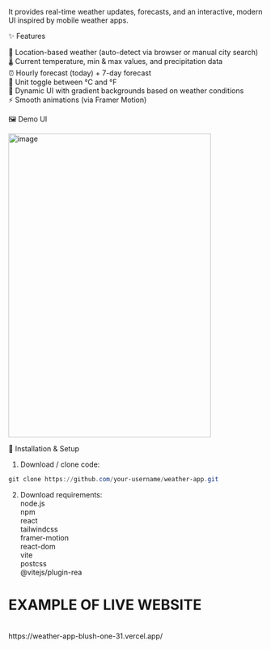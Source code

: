 It provides real-time weather updates, forecasts, and an interactive, modern UI inspired by mobile weather apps.

✨ Features

📍 Location-based weather (auto-detect via browser or manual city search)<br>
🌡️ Current temperature, min & max values, and precipitation data<br>
⏰ Hourly forecast (today) + 7-day forecast<br>
🔄 Unit toggle between °C and °F<br>
🎨 Dynamic UI with gradient backgrounds based on weather conditions<br>
⚡ Smooth animations (via Framer Motion)<br>

🖼️ Demo UI

<img width="400" height="600" alt="image" src="https://github.com/user-attachments/assets/1993d679-b63a-4f4d-ae46-038aa9778eac" />


🚀 Installation & Setup
1. Download / clone code:<br>
```powershell
git clone https://github.com/your-username/weather-app.git
```
2. Download requirements:<br>
node.js<br>
npm<br>
react<br>
tailwindcss<br>
framer-motion<br>
react-dom<br>
vite<br>
postcss<br>
@vitejs/plugin-rea<br>


<H1>EXAMPLE OF LIVE WEBSITE</H1><br>
https://weather-app-blush-one-31.vercel.app/
